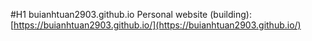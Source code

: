 #H1 buianhtuan2903.github.io
Personal website (building): [https://buianhtuan2903.github.io/](https://buianhtuan2903.github.io/)
